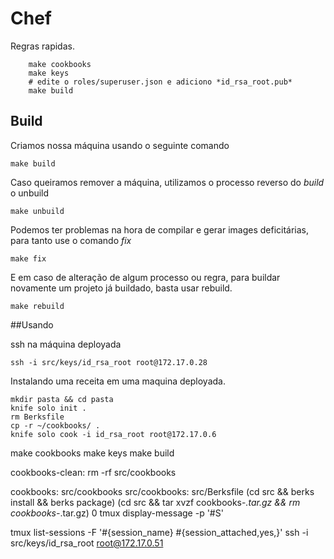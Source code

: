 # Chef

Regras rapidas.

```
    make cookbooks
    make keys 
    # edite o roles/superuser.json e adiciono *id_rsa_root.pub*
    make build
```

## Build

Criamos nossa máquina usando o seguinte comando

```
make build
```

Caso queiramos remover a máquina, utilizamos o processo reverso
do *build* o unbuild

```
make unbuild
```

Podemos ter problemas na hora de compilar e gerar images deficitárias,
para tanto use o comando *fix*

```
make fix
```

E em caso de alteração de algum processo ou regra, para buildar novamente um
projeto já buildado, basta usar rebuild.

```
make rebuild
```

##Usando

ssh na máquina deployada

```
ssh -i src/keys/id_rsa_root root@172.17.0.28
```

Instalando uma receita em uma maquina deployada.

```
mkdir pasta && cd pasta
knife solo init .
rm Berksfile
cp -r ~/cookbooks/ .
knife solo cook -i id_rsa_root root@172.17.0.6
```

make cookbooks
make keys
make build

cookbooks-clean:
        rm -rf src/cookbooks

cookbooks: src/cookbooks
src/cookbooks: src/Berksfile
        (cd src && berks install && berks package)
        (cd src && tar xvzf cookbooks-*.tar.gz && rm cookbooks-*.tar.gz)
0
tmux display-message -p '#S'

tmux list-sessions -F '#{session_name} #{session_attached,yes,}'
ssh -i src/keys/id_rsa_root root@172.17.0.51
